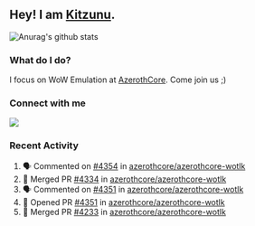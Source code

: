 ## Hey! I am [Kitzunu](https://Github.com/Kitzunu).

![Anurag's github stats](https://github-readme-stats.kitzunu.vercel.app/api?username=Kitzunu&show_icons=true)

### What do I do?

I focus on WoW Emulation at [AzerothCore](https://Github.com/AzerothCore). Come join us ;)

### Connect with me
[![](https://img.shields.io/badge/AzerothCore%20Discord-Connect%20with%20me!-green)](https://discord.com/invite/gkt4y2x)

### Recent Activity

<!--START_SECTION:activity-->
1. 🗣 Commented on [#4354](https://github.com/azerothcore/azerothcore-wotlk/issues/4354) in [azerothcore/azerothcore-wotlk](https://github.com/azerothcore/azerothcore-wotlk)
2. 🎉 Merged PR [#4334](https://github.com/azerothcore/azerothcore-wotlk/pull/4334) in [azerothcore/azerothcore-wotlk](https://github.com/azerothcore/azerothcore-wotlk)
3. 🗣 Commented on [#4351](https://github.com/azerothcore/azerothcore-wotlk/issues/4351) in [azerothcore/azerothcore-wotlk](https://github.com/azerothcore/azerothcore-wotlk)
4. 💪 Opened PR [#4351](https://github.com/azerothcore/azerothcore-wotlk/pull/4351) in [azerothcore/azerothcore-wotlk](https://github.com/azerothcore/azerothcore-wotlk)
5. 🎉 Merged PR [#4233](https://github.com/azerothcore/azerothcore-wotlk/pull/4233) in [azerothcore/azerothcore-wotlk](https://github.com/azerothcore/azerothcore-wotlk)
<!--END_SECTION:activity-->
